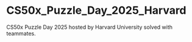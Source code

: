 # CS50x_Puzzle_Day_2025_Harvard
CS50x Puzzle Day 2025 hosted by Harvard University solved with teammates.
